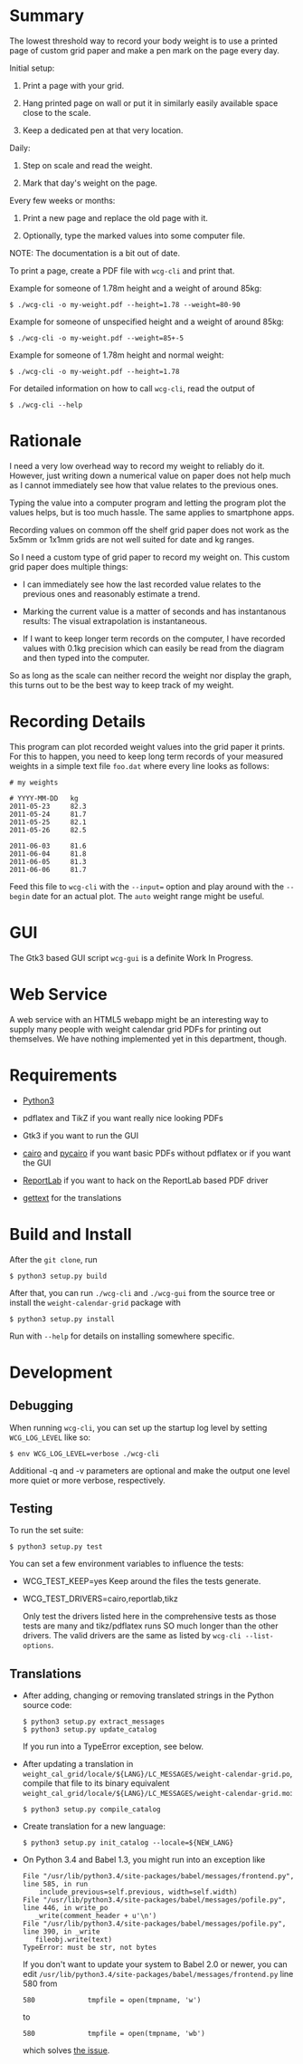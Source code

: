 Summary
=======

The lowest threshold way to record your body weight is to use a
printed page of custom grid paper and make a pen mark on the page
every day.

Initial setup:

  1. Print a page with your grid.

  2. Hang printed page on wall or put it in similarly easily available
     space close to the scale.

  3. Keep a dedicated pen at that very location.

Daily:

  1. Step on scale and read the weight.

  2. Mark that day's weight on the page.

Every few weeks or months:

  1. Print a new page and replace the old page with it.

  2. Optionally, type the marked values into some computer file.

NOTE: The documentation is a bit out of date.

To print a page, create a PDF file with `wcg-cli` and print that.

Example for someone of 1.78m height and a weight of around 85kg:

    $ ./wcg-cli -o my-weight.pdf --height=1.78 --weight=80-90

Example for someone of  unspecified height and a weight of around 85kg:

    $ ./wcg-cli -o my-weight.pdf --weight=85+-5

Example for someone of 1.78m height and normal weight:

    $ ./wcg-cli -o my-weight.pdf --height=1.78

For detailed information on how to call `wcg-cli`, read the output of

    $ ./wcg-cli --help


Rationale
=========

I need a very low overhead way to record my weight to reliably do it.
However, just writing down a numerical value on paper does not help
much as I cannot immediately see how that value relates to the
previous ones.

Typing the value into a computer program and letting the program plot
the values helps, but is too much hassle. The same applies to
smartphone apps.

Recording values on common off the shelf grid paper does not work as
the 5x5mm or 1x1mm grids are not well suited for date and kg ranges.

So I need a custom type of grid paper to record my weight on. This
custom grid paper does multiple things:

  * I can immediately see how the last recorded value relates to the
    previous ones and reasonably estimate a trend.

  * Marking the current value is a matter of seconds and has
    instantanous results: The visual extrapolation is instantaneous.

  * If I want to keep longer term records on the computer, I have
    recorded values with 0.1kg precision which can easily be read from
    the diagram and then typed into the computer.

So as long as the scale can neither record the weight nor display the
graph, this turns out to be the best way to keep track of my weight.


Recording Details
=================

This program can plot recorded weight values into the grid paper it
prints.  For this to happen, you need to keep long term records of
your measured weights in a simple text file `foo.dat` where every line
looks as follows:

    # my weights

    # YYYY-MM-DD   kg
    2011-05-23     82.3
    2011-05-24     81.7
    2011-05-25     82.1
    2011-05-26     82.5

    2011-06-03     81.6
    2011-06-04     81.8
    2011-06-05     81.3
    2011-06-06     81.7

Feed this file to `wcg-cli` with the `--input=` option and play
around with the `--begin` date for an actual plot.  The `auto` weight
range might be useful.


GUI
===

The Gtk3 based GUI script `wcg-gui` is a definite Work In Progress.


Web Service
===========

A web service with an HTML5 webapp might be an interesting way to
supply many people with weight calendar grid PDFs for printing out
themselves.  We have nothing implemented yet in this department,
though.


Requirements
============

  * [Python3](https://www.python.org/)

  * pdflatex and TikZ if you want really nice looking PDFs

  * Gtk3 if you want to run the GUI

  * [cairo](http://cairographics.org/) and
    [pycairo](http://cairographics.org/pycairo/) if you want basic
    PDFs without pdflatex or if you want the GUI

  * [ReportLab](http://www.reportlab.com) if you want to hack on the
    ReportLab based PDF driver

  * [gettext](http://www.gnu.org/software/gettext/) for the translations


Build and Install
=================

After the `git clone`, run

    $ python3 setup.py build

After that, you can run `./wcg-cli` and `./wcg-gui` from the source
tree or install the `weight-calendar-grid` package with

    $ python3 setup.py install

Run with `--help` for details on installing somewhere specific.


Development
===========

Debugging
---------

When running `wcg-cli`, you can set up the startup log level by
setting `WCG_LOG_LEVEL` like so:

    $ env WCG_LOG_LEVEL=verbose ./wcg-cli

Additional -q and -v parameters are optional and make the output one
level more quiet or more verbose, respectively.

Testing
-------

To run the set suite:

    $ python3 setup.py test

You can set a few environment variables to influence the tests:

  * WCG_TEST_KEEP=yes Keep around the files the tests generate.

  * WCG_TEST_DRIVERS=cairo,reportlab,tikz

    Only test the drivers listed here in the comprehensive tests as
    those tests are many and tikz/pdflatex runs SO much longer than
    the other drivers. The valid drivers are the same as listed by
	`wcg-cli --list-options`.

Translations
------------

  * After adding, changing or removing translated strings in the
    Python source code:

        $ python3 setup.py extract_messages
        $ python3 setup.py update_catalog

    If you run into a TypeError exception, see below.

  * After updating a translation in
    `weight_cal_grid/locale/${LANG}/LC_MESSAGES/weight-calendar-grid.po`,
    compile that file to its binary equivalent
    `weight_cal_grid/locale/${LANG}/LC_MESSAGES/weight-calendar-grid.mo`:

        $ python3 setup.py compile_catalog

  * Create translation for a new language:

        $ python3 setup.py init_catalog --locale=${NEW_LANG}

  * On Python 3.4 and Babel 1.3, you might run into an exception like

        File "/usr/lib/python3.4/site-packages/babel/messages/frontend.py", line 585, in run
            include_previous=self.previous, width=self.width)
        File "/usr/lib/python3.4/site-packages/babel/messages/pofile.py", line 446, in write_po
           _write(comment_header + u'\n')
        File "/usr/lib/python3.4/site-packages/babel/messages/pofile.py", line 390, in _write
           fileobj.write(text)
        TypeError: must be str, not bytes

    If you don't want to update your system to Babel 2.0 or newer, you
    can edit
    `/usr/lib/python3.4/site-packages/babel/messages/frontend.py` line
    580 from

        580             tmpfile = open(tmpname, 'w')

    to

        580             tmpfile = open(tmpname, 'wb')

    which solves
    [the issue](https://github.com/python-babel/babel/issues/91).
